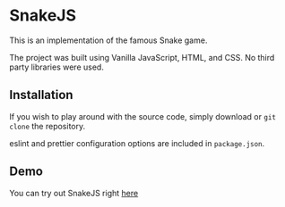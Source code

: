 # SnakeJS

This is an implementation of the famous Snake game.

The project was built using Vanilla JavaScript, HTML, and CSS. No third party libraries were used.

## Installation

If you wish to play around with the source code, simply download or `git clone` the repository.

eslint and prettier configuration options are included in `package.json`.

## Demo 

You can try out SnakeJS right [here](https://zakariaelas.github.io/SnakeJS/)

